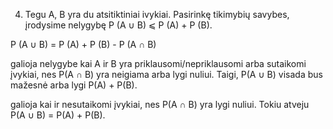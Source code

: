 4. Tegu A, B yra du atsitiktiniai ivykiai. Pasirinkę tikimybių savybes, įrodysime nelygybę
P (A ∪ B) ⩽ P (A) + P (B).

P (A ∪ B) = P (A) + P (B) - P (A ∩ B)

galioja nelygybe kai A ir B yra priklausomi/nepriklausomi arba sutaikomi įvykiai, nes P(A ∩ B) yra neigiama arba lygi nuliui. Taigi, P(A ∪ B) visada bus mažesnė arba lygi P(A) + P(B).

galioja kai ir nesutaikomi įvykiai, nes P(A ∩ B) yra lygi nuliui. Tokiu atveju P(A ∪ B) = P(A) + P(B).
